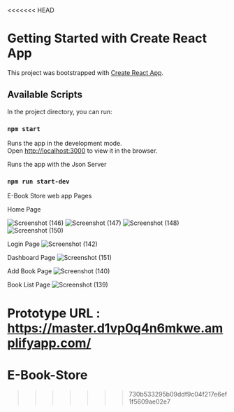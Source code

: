 <<<<<<< HEAD
# Getting Started with Create React App

This project was bootstrapped with [Create React App](https://github.com/facebook/create-react-app).

## Available Scripts

In the project directory, you can run:

### `npm start`

Runs the app in the development mode.\
Open [http://localhost:3000](http://localhost:3000) to view it in the browser.

Runs the app with the Json Server

### `npm run start-dev`

E-Book Store web app Pages

Home Page

![Screenshot (146)](https://user-images.githubusercontent.com/66914300/126973874-277326f5-5d71-40b1-a02f-f5dac08a00de.png)
![Screenshot (147)](https://user-images.githubusercontent.com/66914300/126973892-85cf4a1a-886e-44c0-9796-1edd6f243777.png)
![Screenshot (148)](https://user-images.githubusercontent.com/66914300/126973907-aba94662-ebf8-492f-b572-b32906bdcf63.png)
![Screenshot (150)](https://user-images.githubusercontent.com/66914300/126973998-de43a062-75e0-43b2-a2ab-fe8a552dc789.png)

Login Page
![Screenshot (142)](https://user-images.githubusercontent.com/66914300/126974043-976b3703-bee9-4ae4-bd42-50f595ea6823.png)

Dashboard Page
![Screenshot (151)](https://user-images.githubusercontent.com/66914300/126974619-682ce4c1-88c5-46ab-818a-907df1a42305.png)

Add Book Page
![Screenshot (140)](https://user-images.githubusercontent.com/66914300/126974718-ced231aa-c55e-430f-bed3-7fed563b8a94.png)

Book List Page
![Screenshot (139)](https://user-images.githubusercontent.com/66914300/126974779-1503bbfd-f5fb-439c-82e2-ab6fc5847878.png)


Prototype URL : https://master.d1vp0q4n6mkwe.amplifyapp.com/
=======
# E-Book-Store
>>>>>>> 730b533295b09ddf9c04f217e6ef1f5609ae02e7
